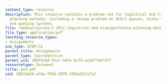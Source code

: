 ```yaml
---
content_type: resource
description: This resource contains a problem set for logistical and transportation
  planning methods, including a review problem on M/G/1 queues, state-transition diagrams,
  and queuing systems.
file: /media/courses/1-203j-logistical-and-transportation-planning-methods-fall-2006/2887eb20a7aef9563076195ba83117a2_ps4.pdf
file_type: application/pdf
learning_resource_types:
- Assignments
ocw_type: OCWFile
parent_title: Assignments
parent_type: CourseSection
parent_uid: 3dbf418d-55cc-5d7e-6cf6-acb67fe67d7f
resourcetype: Document
title: ps4.pdf
uid: 2887eb20-a7ae-f956-3076-195ba83117a2
---
```

